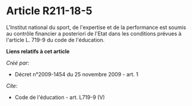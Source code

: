 # Article R211-18-5

L'Institut national du sport, de l'expertise et de la performance est soumis au contrôle financier a posteriori de l'Etat
dans les conditions prévues à l'article L. 719-9 du code de l'éducation.

**Liens relatifs à cet article**

_Créé par_:

  - Décret n°2009-1454 du 25 novembre 2009 - art. 1

_Cite_:

  - Code de l'éducation - art. L719-9 (V)
